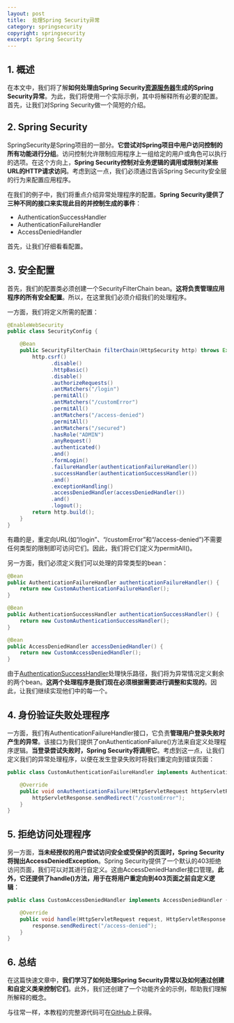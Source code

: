 ```yaml
---
layout: post
title:  处理Spring Security异常
category: springsecurity
copyright: springsecurity
excerpt: Spring Security
---
```


## 1. 概述

在本文中，我们将了解**如何处理由Spring Security[资源服务器](https://www.baeldung.com/spring-security-oauth-resource-server)生成的Spring Security异常**。为此，我们将使用一个实际示例，其中将解释所有必要的配置。首先，让我们对Spring Security做一个简短的介绍。

## 2. Spring Security

SpringSecurity是Spring项目的一部分。**它尝试对Spring项目中用户访问控制的所有功能进行分组**。访问控制允许限制应用程序上一组给定的用户或角色可以执行的选项。在这个方向上，**Spring Security控制对业务逻辑的调用或限制对某些URL的HTTP请求访问**。考虑到这一点，我们必须通过告诉Spring Security安全层的行为来配置应用程序。

在我们的例子中，我们将重点介绍异常处理程序的配置。**Spring Security提供了三种不同的接口来实现此目的并控制生成的事件**：

+ AuthenticationSuccessHandler
+ AuthenticationFailureHandler
+ AccessDeniedHandler

首先，让我们仔细看看配置。

## 3. 安全配置

首先，我们的配置类必须创建一个SecurityFilterChain bean。**这将负责管理应用程序的所有安全配置**。所以，在这里我们必须介绍我们的处理程序。

一方面，我们将定义所需的配置：

```java
@EnableWebSecurity
public class SecurityConfig {

    @Bean
    public SecurityFilterChain filterChain(HttpSecurity http) throws Exception {
        http.csrf()
              .disable()
              .httpBasic()
              .disable()
              .authorizeRequests()
              .antMatchers("/login")
              .permitAll()
              .antMatchers("/customError")
              .permitAll()
              .antMatchers("/access-denied")
              .permitAll()
              .antMatchers("/secured")
              .hasRole("ADMIN")
              .anyRequest()
              .authenticated()
              .and()
              .formLogin()
              .failureHandler(authenticationFailureHandler())
              .successHandler(authenticationSuccessHandler())
              .and()
              .exceptionHandling()
              .accessDeniedHandler(accessDeniedHandler())
              .and()
              .logout();
        return http.build();
    }
}
```

有趣的是，重定向URL(如“/login”、“/customError”和“/access-denied”)不需要任何类型的限制即可访问它们。因此，我们将它们定义为permitAll()。

另一方面，我们必须定义我们可以处理的异常类型的bean：

```java
@Bean
public AuthenticationFailureHandler authenticationFailureHandler() {
    return new CustomAuthenticationFailureHandler();
} 

@Bean
public AuthenticationSuccessHandler authenticationSuccessHandler() {
    return new CustomAuthenticationSuccessHandler();
}

@Bean
public AccessDeniedHandler accessDeniedHandler() {
    return new CustomAccessDeniedHandler();
}
```

由于[AuthenticationSuccessHandler](https://www.baeldung.com/spring_redirect_after_login)处理快乐路径，我们将为异常情况定义剩余的两个bean。**这两个处理程序是我们现在必须根据需要进行调整和实现的**。因此，让我们继续实现他们中的每一个。

## 4. 身份验证失败处理程序

一方面，我们有AuthenticationFailureHandler接口，它负责**管理用户登录失败时产生的异常**。该接口为我们提供了onAuthenticationFailure()方法来自定义处理程序逻辑。**当登录尝试失败时，Spring Security将调用它**。考虑到这一点，让我们定义我们的异常处理程序，以便在发生登录失败时将我们重定向到错误页面：

```java
public class CustomAuthenticationFailureHandler implements AuthenticationFailureHandler {

    @Override
    public void onAuthenticationFailure(HttpServletRequest httpServletRequest, HttpServletResponse httpServletResponse, AuthenticationException e) throws IOException {
        httpServletResponse.sendRedirect("/customError");
    }
}
```

## 5. 拒绝访问处理程序

另一方面，**当未经授权的用户尝试访问安全或受保护的页面时，Spring Security将抛出AccessDeniedException**。Spring Security提供了一个默认的403拒绝访问页面，我们可以对其进行自定义。这由AccessDeniedHandler接口管理。**此外，它还提供了handle()方法，用于在将用户重定向到403页面之前自定义逻辑**：

```java
public class CustomAccessDeniedHandler implements AccessDeniedHandler {

    @Override
    public void handle(HttpServletRequest request, HttpServletResponse response, AccessDeniedException exc) throws IOException {
        response.sendRedirect("/access-denied");
    }
}
```

## 6. 总结

在这篇快速文章中，**我们学习了如何处理Spring Security异常以及如何通过创建和自定义类来控制它们**。此外，我们还创建了一个功能齐全的示例，帮助我们理解所解释的概念。

与往常一样，本教程的完整源代码可在[GitHub](https://github.com/tuyucheng7/taketoday-tutorial4j/tree/master/spring-security-modules)上获得。
